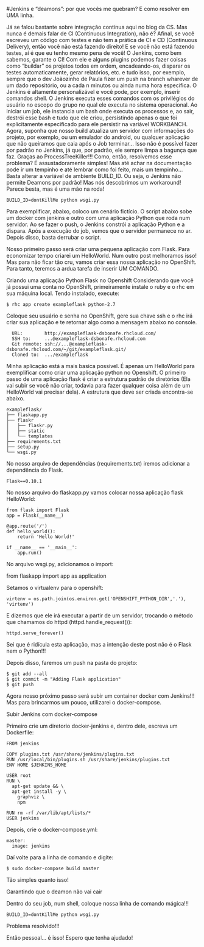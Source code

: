 #Jenkins e “deamons”: por que vocês me quebram? E como resolver em UMA linha.

Já se falou bastante sobre integração contínua aqui no blog da CS. Mas nunca é demais falar de CI (Continuous Integration), não é? Afinal, se você escreveu um código com testes e não tem a prática de CI e CD (Continuous Delivery), então você não está fazendo direito! E se você não está fazendo testes, aí é que eu tenho mesmo pena de você!
O Jenkins, como bem sabemos, garante o CI! Com ele e alguns plugins podemos fazer coisas como “buildar” os projetos todos em ordem, encadeando-os, disparar os testes automaticamente, gerar relatórios, etc. e tudo isso, por exemplo, sempre que o dev Joãozinho de Paula fizer um push na branch wharever de um dado repositório, ou a cada n minutos ou ainda numa hora específica.
O Jenkins é altamente personalizável e você pode, por exemplo, inserir comandos shell. O Jenkins executa esses comandos com os privilégios do usuário no escopo do grupo no qual ele executa no sistema operacional. Ao iniciar um job, ele instancia um bash onde executa os processos e, ao sair, destrói esse bash e tudo que ele criou, persistindo apenas o que foi explicitamente especificado para ele persistir na variável WORKBANCH. Agora, suponha que nosso build atualiza um servidor com informações do projeto, por exemplo, ou um emulador do android, ou qualquer aplicação que não queiramos que caia após o Job terminar…
Isso não é possível fazer por padrão no Jenkins, já que, por padrão, ele sempre limpa a bagunça que faz. Graças ao ProcessTreeKiller!!!
Como, então, resolvemos esse problema?
É assustadoramente simples! Mas até achar na documentação pode ir um tempinho e até lembrar como foi feito, mais um tempinho...
Basta alterar a variável de ambiente BUILD_ID.
Ou seja, o Jenkins não permite Deamons por padrão! Mas nós descobrimos um workaround! Parece besta, mas é uma mão na roda!

```
BUILD_ID=dontKillMe python wsgi.py
```

Para exemplificar, abaixo, coloco um cenário fictício. O script abaixo sobe um docker com jenkins e outro com uma aplicação Python que roda num servidor. Ao se fazer o push, o Jenkins constrói a aplicação Python e a dispara. Após a execução do job, vemos que o servidor permanece no ar. Depois disso, basta derrubar o script.


Nosso primeiro passo será criar uma pequena aplicação com Flask. Para economizar tempo criarei um HelloWorld. Num outro post melhoramos isso!
Mas para não ficar tão cru, vamos criar essa nossa aplicação no OpenShift. Para tanto, teremos a ardua tarefa de inserir UM COMANDO.


Criando uma aplicação Python Flask no Openshift
Considerando que você já possui uma conta no OpenShift, primeiramente instale o ruby e o rhc em sua máquina local.
Tendo instalado, execute:

```
$ rhc app create exampleflask python-2.7
```

Coloque seu usuário e senha no OpenShift, gere sua chave ssh e o rhc irá criar sua aplicação e te retornar algo como a mensagem abaixo no console.

```
  URL:        http://exampleflask-dsbonafe.rhcloud.com/
  SSH to:     ...@exampleflask-dsbonafe.rhcloud.com
  Git remote: ssh://...@exampleflask-dsbonafe.rhcloud.com/~/git/exampleflask.git/
  Cloned to:  .../exampleflask
```

Minha aplicação está a mais basica possivel. É apenas um HelloWorld para exemplificar como criar uma aplicação python no Openshift. O primeiro passo de uma aplicação flask é criar a estrutura padrão de diretórios (Ela vai subir se você não criar, todavia para fazer qualquer coisa além de um HelloWorld vai precisar dela). A estrutura que deve ser criada encontra-se abaixo.

```
exampleflask/
├── flaskapp.py
├── flaskr
│   ├── flaskr.py
│   ├── static
│   └── templates
├── requirements.txt
├── setup.py
└── wsgi.py
```

No nosso arquivo de dependências (requirements.txt) iremos adicionar a dependência do Flask.

```
Flask==0.10.1
```

No nosso arquivo do flaskapp.py vamos colocar nossa aplicação flask HelloWorld:

```
from flask import Flask
app = Flask(__name__)

@app.route('/')
def hello_world():
    return 'Hello World!'

if __name__ == '__main__':
    app.run()
```

No arquivo wsgi.py, adicionamos o import:

from flaskapp import app as application

Setamos o virtualenv para o openshift:

```
virtenv = os.path.join(os.environ.get('OPENSHIFT_PYTHON_DIR','.'), 'virtenv')
```

E dizemos que ele irá executar a partir de um servidor, trocando o método que chamamos do httpd (httpd.handle_request()):

```
httpd.serve_forever()
```

Sei que é ridícula esta aplicação, mas a intenção deste post não é o Flask nem o Python!!!

Depois disso, faremos um push na pasta do projeto:

```
$ git add --all
$ git commit -m "Adding Flask application"
$ git push
```

Agora nosso próximo passo será subir um container docker com Jenkins!!!
Mas para brincarmos um pouco, utilizarei o docker-compose.

Subir Jenkins com docker-compose

Primeiro crie um diretorio docker-jenkins e, dentro dele, escreva um Dockerfile:

```
FROM jenkins

COPY plugins.txt /usr/share/jenkins/plugins.txt
RUN /usr/local/bin/plugins.sh /usr/share/jenkins/plugins.txt
ENV HOME $JENKINS_HOME

USER root
RUN \
  apt-get update && \
  apt-get install -y \
    graphviz \
    npm

RUN rm -rf /var/lib/apt/lists/*
USER jenkins
```

Depois, crie o docker-compose.yml:

```
master:
  image: jenkins
```

Daí volte para a linha de comando e digite:

```
$ sudo docker-compose build master
```

Tão simples quanto isso!

Garantindo que o deamon não vai cair

Dentro do seu job, num shell, coloque nossa linha de comando mágica!!!

```
BUILD_ID=dontKillMe python wsgi.py
```

Problema resolvido!!!

Então pessoal... é isso! Espero que tenha ajudado!
